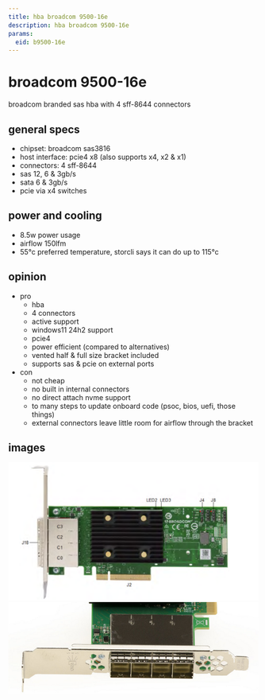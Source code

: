 ```yaml
---
title: hba broadcom 9500-16e
description: hba broadcom 9500-16e
params:
  eid: b9500-16e
---
```

# broadcom 9500-16e
broadcom branded sas hba with 4 sff-8644 connectors

## general specs
- chipset: broadcom sas3816
- host interface: pcie4 x8 (also supports x4, x2 & x1)
- connectors: 4 sff-8644
- sas 12, 6 & 3gb/s
- sata 6 & 3gb/s
- pcie via x4 switches

## power and cooling
- 8.5w power usage
- airflow 150lfm
- 55°c preferred temperature, storcli says it can do up to 115°c

## opinion

- pro
  - hba
  - 4 connectors
  - active support
  - windows11 24h2 support
  - pcie4
  - power efficient (compared to alternatives)
  - vented half & full size bracket included
  - supports sas & pcie on external ports
- con
  - not cheap
  - no built in internal connectors
  - no direct attach nvme support
  - to many steps to update onboard code (psoc, bios, uefi, those things)
  - external connectors leave little room for airflow through the bracket

## images
![front](9500-16e-f.png)
![bracket](9500-16e-bracket.png)
